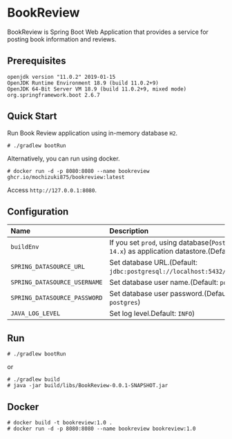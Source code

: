# BookReview
BookReview is Spring Boot Web Application that provides a service for posting book information and reviews.

## Prerequisites

```
openjdk version "11.0.2" 2019-01-15
OpenJDK Runtime Environment 18.9 (build 11.0.2+9)
OpenJDK 64-Bit Server VM 18.9 (build 11.0.2+9, mixed mode)
org.springframework.boot 2.6.7
```

## Quick Start
Run Book Review application using in-memory database `H2`.

```
# ./gradlew bootRun
```

Alternatively, you can run using docker.

```
# docker run -d -p 8080:8080 --name bookreview ghcr.io/mochizuki875/bookreview:latest
```

Access `http://127.0.0.1:8080`.


## Configuration

|Name                        |Description                                                                                   |Value|
|:---                        |:---                                                                                          |:---|
|`buildEnv`                  |If you set `prod`, using database(`PostgreSQL 14.x`) as application datastore.(Default: `dev`)|`dev`/`prod`|
|`SPRING_DATASOURCE_URL`     |Set database URL.(Default: `jdbc:postgresql://localhost:5432/bookreview`)                     |`jdbc:postgresql://<Host Name>:<Port>/bookreview`|
|`SPRING_DATASOURCE_USERNAME`|Set database user name.(Default: `postgres`)                                                  |`<USERNAME>`|
|`SPRING_DATASOURCE_PASSWORD`|Set database user password.(Default: `postgres`)                                              |`<PASSWORD>`|
|`JAVA_LOG_LEVEL`            |Set log level.Default: `INFO`)                                                                |`TRACE`/`DEBUG`/`INFO`/`WARN`/`ERROR`/`FATAL`/`OFF`|

## Run

```
# ./gradlew bootRun
```

or

```
# ./gradlew build
# java -jar build/libs/BookReview-0.0.1-SNAPSHOT.jar
```

## Docker

```
# docker build -t bookreview:1.0 .
# docker run -d -p 8080:8080 --name bookreview bookreview:1.0
```